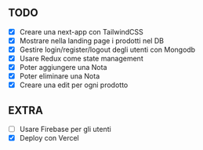 ## TODO

- [x] Creare una next-app con TailwindCSS
- [x] Mostrare nella landing page i prodotti nel DB
- [x] Gestire login/register/logout degli utenti con Mongodb
- [x] Usare Redux come state management
- [x] Poter aggiungere una Nota
- [x] Poter eliminare una Nota
- [x] Creare una edit per ogni prodotto

## EXTRA

- [ ] Usare Firebase per gli utenti
- [x] Deploy con Vercel
